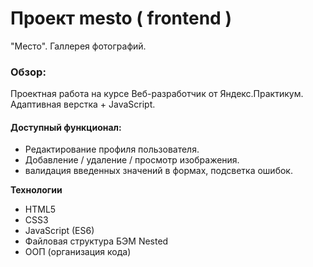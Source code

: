 # Проект mesto  ( frontend )
"Место". Галлерея фотографий. 

### Обзор:

Проектная работа на курсе Веб-разработчик от Яндекс.Практикум.  
Адаптивная верстка + JavaScript.


#### Доступный функционал:
- Редактирование профиля пользователя.
- Добавление / удаление / просмотр  изображения.
- валидация введенных значений в формах, подсветка ошибок.

**Технологии**
* HTML5
* CSS3
* JavaScript (ES6)
* Файловая структура БЭМ Nested
* ООП (организация кода)
